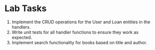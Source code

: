# Lab Tasks

1. Implement the CRUD operations for the User and Loan entities in the handlers.
2. Write unit tests for all handler functions to ensure they work as expected.
3. Implement search functionality for books based on title and author.
